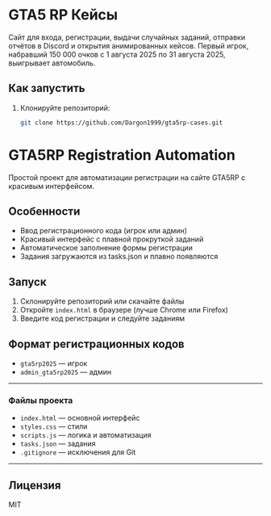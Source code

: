 # GTA5 RP Кейсы

Сайт для входа, регистрации, выдачи случайных заданий, отправки отчётов в Discord и открытия анимированных кейсов. Первый игрок, набравший 150 000 очков с 1 августа 2025 по 31 августа 2025, выигрывает автомобиль.

## Как запустить

1. Клонируйте репозиторий:
   ```bash
   git clone https://github.com/Dargon1999/gta5rp-cases.git
# GTA5RP Registration Automation

Простой проект для автоматизации регистрации на сайте GTA5RP с красивым интерфейсом.

## Особенности

- Ввод регистрационного кода (игрок или админ)
- Красивый интерфейс с плавной прокруткой заданий
- Автоматическое заполнение формы регистрации
- Задания загружаются из tasks.json и плавно появляются

## Запуск

1. Склонируйте репозиторий или скачайте файлы
2. Откройте `index.html` в браузере (лучше Chrome или Firefox)
3. Введите код регистрации и следуйте заданиям

## Формат регистрационных кодов

- `gta5rp2025` — игрок
- `admin_gta5rp2025` — админ

---

### Файлы проекта

- `index.html` — основной интерфейс
- `styles.css` — стили
- `scripts.js` — логика и автоматизация
- `tasks.json` — задания
- `.gitignore` — исключения для Git

---

## Лицензия

MIT
